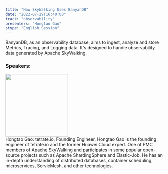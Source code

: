 ```yaml
---
title: "How SkyWalking Uses BanyanDB"
date: "2022-07-29T16:40:00"
track: "observability"
presenters: "Hongtao Gao"
stype: "English Session"
---
```

BanyanDB, as an observability database, aims to ingest, analyze and store Metrics, Tracing, and Logging data. It's designed to handle observability data generated by Apache SkyWalking.
 ### Speakers: 
 <img src="images/speaker/1078.png" width="200" /><br>Hongtao Gao: tetrate.io, Founding Engineer, Hongtao Gao is the founding engineer of tetrate.io and the former Huawei Cloud expert. One of PMC members of Apache SkyWalking and participates in some popular open-source projects such as Apache ShardingSphere and Elastic-Job. He has an in-depth understanding of distributed databases, container scheduling, microservices, ServicMesh, and other technologies.

 